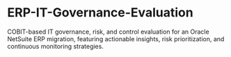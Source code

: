 # ERP-IT-Governance-Evaluation
COBIT-based IT governance, risk, and control evaluation for an Oracle NetSuite ERP migration, featuring actionable insights, risk prioritization, and continuous monitoring strategies.

